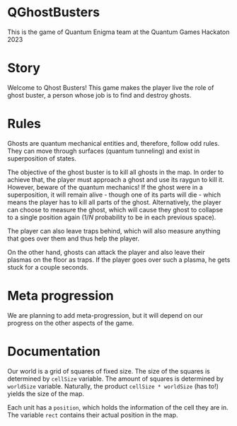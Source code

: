 # QGhostBusters
This is the game of Quantum Enigma team at the Quantum Games Hackaton 2023

# Story

Welcome to Qhost Busters! This game makes the player live the role of ghost buster, a person whose job is to find and
destroy ghosts. 

# Rules

Ghosts are quantum mechanical entities and, therefore, follow odd rules. They can move through surfaces (quantum tunneling) and
exist in superposition of states. 

The objective of the ghost buster is to kill all ghosts in the map. In order to achieve that, the player must approach a ghost
and use its raygun to kill it. However, beware of the quantum mechanics! If the ghost were in a superposition, it will 
remain alive - though one of its parts will die - which means the player has to kill all parts of the ghost. Alternatively,
the player can choose to measure the ghost, which will cause they ghost to collapse to a single position again ($1/N$ 
probability to be in each previous space). 

The player can also leave traps behind, which will also measure anything that goes over them and thus help the player. 

On the other hand, ghosts can attack the player and also leave their plasmas on the floor as traps. If the player goes over
such a plasma, he gets stuck for a couple seconds. 

# Meta progression

We are planning to add meta-progression, but it will depend on our progress on the other aspects of the game. 

# Documentation

Our world is a grid of squares of fixed size. The size of the squares is determined by `cellSize` variable. The amount
of squares is determined by `worldSize` variable. Naturally, the product `cellSize * worldSize` (has to!) yields the size of the 
map. 

Each unit has a `position`, which holds the information of the cell they are in. The variable `rect` contains their
actual position in the map. 


